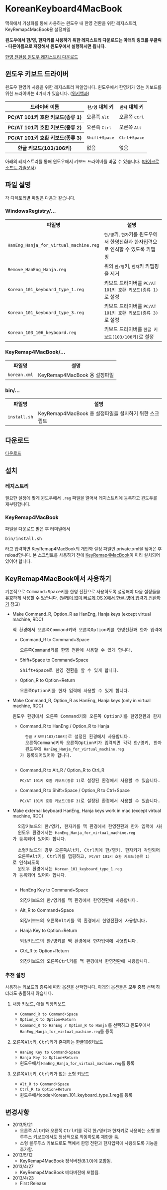 KoreanKeyboard4MacBook
======================

맥북에서 가상화를 통해 사용하는 윈도우 내 한영 전환을 위한 레지스트리, KeyRemap4MacBook용 설정파일

**윈도우에서 한/영, 한자키를 사용하기 위한 레지스트리 다운로드는 아래의 링크를 우클릭 - 다른이름으로 저장해서 윈도우에서 실행하시면 됩니다.**

[한영 전환용 윈도우 레지스트리 다운로드](https://raw2.github.com/niceview/KoreanKeyboard4MacBook/master/WindowsRegistry/HanEng_Hanja_for_virtual_machine.reg)

## 윈도우 키보드 드라이버
윈도우 한영키 사용을 위한 레지스트리 파일입니다. 윈도우에서 한영키가 있는 키보드를 위한 드라이버는 4가지가 있습니다. ([위키백과](http://ko.wikipedia.org/wiki/%EC%96%B8%EC%96%B4_%EC%9E%85%EB%A0%A5_%ED%82%A4))

<table class="">
	<tr>
		<th>드라이버 이름</th>
		<th><kbd>한/영</kbd> 대체 키</th>
		<th><kbd>한자</kbd> 대체 키</th>
	</tr>
	<tr>
		<th>PC/AT 101키 호환 키보드(종류 1)</th>
		<td>오른쪽 <kbd>Alt</kbd></td>
		<td>오른쪽 <kbd>Ctrl</kbd></td>
	</tr>
	<tr>
		<th>PC/AT 101키 호환 키보드(종류 2)</th>
		<td>오른쪽 <kbd>Ctrl</kbd></td>
		<td>오른쪽 <kbd>Alt</kbd></td>
	</tr>
	<tr>
		<th>PC/AT 101키 호환 키보드(종류 3)</th>
		<td><kbd>Shift</kbd>+<kbd>Space</kbd></td>
		<td><kbd>Ctrl</kbd>+<kbd>Space</kbd></td>
	</tr>
	<tr>
		<th>한글 키보드(103/106키)</th>
		<td>없음</td>
		<td>없음</td>
	</tr>
</table>


아래의 레지스트리를 통해 윈도우에서 키보드 드라이버를 바꿀 수 있습니다. ([마이크로소프트 기술문서](http://support.microsoft.com/kb/927824/ko))

## 파일 설명
각 디렉토리별 파일은 다음과 같습니다.

### WindowsRegistry/...

<table>
	<tr>
		<th>파일명</th>
		<th>설명</th>
	</tr>
	<tr>
		<td><code>HanEng_Hanja_for_virtual_machine.reg</code></td>
		<td><kbd>한/영</kbd>키, <kbd>한자</kbd>키를 윈도우에서 한영전환과 한자입력으로 인식할 수 있도록 키맵핑</td>
	</tr>
	<tr>
		<td><code>Remove_HanEng_Hanja.reg</code></td>
		<td>위의 <kbd>한/영</kbd>키, <kbd>한자</kbd>키 키맵핑을 제거</td>
	</tr>
	<tr>
		<td><code>Korean_101_keyboard_type_1.reg</code></td>
		<td>키보드 드라이버를 <code>PC/AT 101키 호환 키보드(종류 1)</code>로 설정</td>
	</tr>
	<tr>
		<td><code>Korean_101_keyboard_type_3.reg</code></td>
		<td>키보드 드라이버를 <code>PC/AT 101키 호환 키보드(종류 3)</code>로 설정</td>
	</tr>
	<tr>
		<td><code>Korean_103_106_keyboard.reg</td>
		<td>키보드 드라이버를 <code>한글 키보드(103/106키)</code>로 설정</td>
	</tr>
</table>


### KeyRemap4MacBook/...
<table>
	<tr>
		<th>파일명</th>
		<th>설명</th>
	</tr>
	<tr>
		<td><code>korean.xml</code></td>
		<td>KeyRemap4MacBook 용 설정파일</td>
	</tr>
</table>

### bin/...
<table>
	<tr>
		<th>파일명</th>
		<th>설명</th>
	</tr>
	<tr>
		<td><code>install.sh</code></td>
		<td>KeyRemap4MacBook 용 설정파일을 설치하기 위한 스크립트</td>
	</tr>
</table>

## 다운로드
[다운로드](https://github.com/niceview/KoreanKeyboard4macbook/archive/master.zip)

## 설치

### 레지스트리
필요한 설정에 맞게 윈도우에서 <code>.reg</code> 파일을 열어서 레지스트리에 등록하고 윈도우를 재부팅합니다.

### KeyRemap4MacBook
파일을 다운로드 받은 후 터미널에서 
<pre>bin/install.sh</pre>
라고 입력하면 KeyRemap4MacBook의 개인화 설정 파일인 private.xml을 덮어쓴 후 reload합니다.
본 스크립트를 사용하기 전에 [KeyRemap4MacBook](http://pqrs.org/macosx/keyremap4macbook/)이 미리 설치되어 있어야 합니다.

## KeyRemap4MacBook에서 사용하기
기본적으로 <kbd>Command</kbd>+<kbd>Space</kbd>키를 한영 전환으로 사용하도록 설정해야 다음 설정들을 유효하게 사용할 수 있습니다.
([딜레이 없이 빠르게 OS X에서 한글-영어 입력기 전환하기](http://macnews.tistory.com/178) 참고)

- Make Command_R, Option_R as HanEng, Hanja keys (except virtual machine, RDC)
	<pre>맥 환경에서 오른쪽<kbd>Command</kbd>키와 오른쪽<kbd>Option</kbd>키를 한영전환과 한자 입력에 사용할 수 있게 합니다.</pre>
	- Command_R to Command+Space
		<pre>오른쪽<kbd>Command</kbd>키를 한영 전환에 사용할 수 있게 합니다.</pre>
	- Shift+Space to Command+Space
		<pre><kbd>Shift</kbd>+<kbd>Space</kbd>로 한영 전환을 할 수 있게 합니다.</pre>
	- Option_R to Option+Return
		<pre>오른쪽<kbd>Option</kbd>키를 한자 입력에 사용할 수 있게 합니다.</pre>
- Make Command_R, Option_R as HanEng, Hanja keys (only in virtual machine, RDC)
	<pre>윈도우 환경에서 오른쪽 <kbd>Command</kbd>키와 오른쪽 <kbd>Option</kbd>키를 한영전환과 한자 입력에 사용할 수 있게 합니다.</pre>
	- Command_R to HanEng / Option_R to Hanja
		<pre>
		<code>한글 키보드(103/106키)</code>로 설정된 환경에서 사용합니다.
		오른쪽<kbd>Command</kbd>키와 오른쪽<kbd>Option</kbd>키가 입력되면 각각 <kbd>한/영</kbd>키, <kbd>한자</kbd>키가 전송되도록 합니다.
		윈도우에 <code>HanEng_Hanja_for_virtual_machine.reg</code>가 등록되어있어야 합니다.
		</pre>
	- Command_R to Alt_R / Option_R to Ctrl_R
		<pre><code>PC/AT 101키 호환 키보드(종류 1)</code>로 설정된 환경에서 사용할 수 있습니다.</pre>
	- Command_R to Shift+Space / Option_R to Ctrl+Space
		<pre><code>PC/AT 101키 호환 키보드(종류 3)</code>로 설정된 환경에서 사용할 수 있습니다.</pre>
- Make external keyboard HanEng, Hanja keys work in mac (except virtual machine, RDC)
	<pre>
	외장키보드의 <kbd>한/영</kbd>키, <kbd>한자</kbd>키를 맥 환경에서 한영전환과 한자 입력에 사용할 수 있게 합니다.
	윈도우 환경에서는 <code>HanEng_Hanja_for_virtual_machine.reg</code>가 등록되어 있어야 합니다.

	소형키보드의 경우 오른쪽<kbd>Alt</kbd>키, <kbd>Ctrl</kbd>키에 <kbd>한/영</kbd>키, <kbd>한자</kbd>키가 각인되어 있는 경우이므로
	오른쪽<kbd>Alt</kbd>키, <kbd>Ctrl</kbd>키를 맵핑하고, <code>PC/AT 101키 호환 키보드(종류 1)</code>로 인식되도록
	윈도우 환경에서는 <code>Korean_101_keyboard_type_1.reg</code>가 등록되어 있어야 합니다.
	</pre>
	- HanEng Key to Command+Space
		<pre>외장키보드의 <kbd>한/영</kbd>키를 맥 환경에서 한영전환에 사용합니다.</pre>
	- Alt_R to Command+Space
		<pre>외장키보드의 오른쪽<kbd>Alt</kbd>키를 맥 환경에서 한영전환에 사용합니다.</pre>
	- Hanja Key to Option+Return
		<pre>외장키보드의 <kbd>한/영</kbd>키를 맥 환경에서 한자입력에 사용합니다.</pre>
	- Ctrl_R to Option+Return
		<pre>외장키보드의 오른쪽<kbd>Ctrl</kbd>키를 맥 환경에서 한영전환에 사용합니다.</pre>
	
### 추천 설정
사용하는 키보드의 종류에 따라 옵션을 선택합니다. 아래의 옵션들은 모두 중복 선택 하더라도 충돌하지 않습니다.

1. 내장 키보드, 애플 외장키보드
	- <code>Command_R to Command+Space</code>
	- <code>Option_R to Option+Return</code>
	- <code>Command_R to HanEng / Option_R to Hanja</code> 를 선택하고 윈도우에서 <code>HanEng_Hanja_for_virtual_machine.reg</code>를 등록

2. 오른쪽<kbd>Alt</kbd>키, <kbd>Ctrl</kbd>키가 존재하는 한글106키보드
	- <code>HanEng Key to Command+Space</code>
	- <code>Hanja Key to Option+Return</code>
	- 윈도우에서 <code>HanEng_Hanja_for_virtual_machine.reg</code>를 등록

3. 오른쪽<kbd>Alt</kbd>키, <kbd>Ctrl</kbd>키가 없는 소형 키보드
	- <code>Alt_R to Command+Space</code>
	- <code>Ctrl_R to Option+Return</code>
	- 윈도우에서code>Korean_101_keyboard_type_1.reg</code>를 등록

## 변경사항

- 2013/5/21
	- 오른쪽 <kbd>Alt</kbd>키와 오른쪽 <kbd>Ctrl</kbd>키를 각각 <kbd>한/영</kbd>키과 <kbd>한자</kbd>키로 사용하는 소형 블루투스 키보드에서도 정상적으로 작동하도록 제한을 둠.
	- 소형 블루투스 키보드로도 맥에서 한영 전환과 한자입력에 사용되도록 기능을 추가함.
- 2013/5/12
	- KeyRemap4MacBook 정식버전(8.1.0)에 포함됨.
- 2013/4/27
	- KeyRemap4MacBook 베타버전에 포함됨.
- 2013/4/23
	- First Release
	
